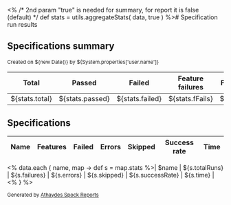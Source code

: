 <% /* 2nd param "true" is needed for summary, for report it is false (default) */
def stats = utils.aggregateStats( data, true )
 %># Specification run results

## Specifications summary

<small>Created on ${new Date()} by ${System.properties['user.name']}</small>

| Total          | Passed          | Failed          | Feature failures | Feature errors   | Success rate        | Total time (ms) |
|----------------|-----------------|-----------------|------------------|------------------|---------------------|-----------------|
| ${stats.total} | ${stats.passed} | ${stats.failed} | ${stats.fFails}  | ${stats.fErrors} | ${stats.successRate}| ${stats.time}   |

## Specifications


|Name  | Features | Failed | Errors | Skipped | Success rate | Time |
|------|----------|--------|--------|---------|--------------|------|
<% data.each { name, map ->
      def s = map.stats
 %>| $name | ${s.totalRuns} | ${s.failures} | ${s.errors} | ${s.skipped} | ${s.successRate} | ${s.time} |
<% }
 %>

<small>Generated by <a href="<%out << com.athaydes.spockframework.report.SpockReportExtension.PROJECT_URL%>">Athaydes Spock Reports</a></small>